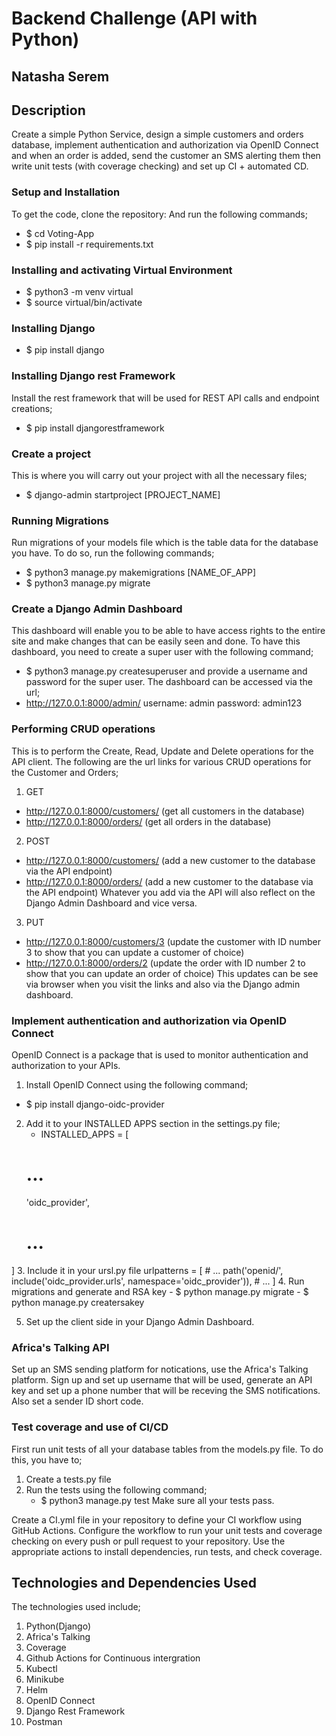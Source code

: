 # Backend Challenge (API with Python)

## Natasha Serem

## Description
Create a simple Python Service, design a simple customers and orders database, implement authentication and authorization via OpenID Connect and when an order is added, send the customer an SMS alerting them then write unit tests (with coverage checking) and set up CI + automated CD.

### Setup and Installation
To get the code, clone the repository: And run the following commands;

- $ cd Voting-App 
- $ pip install -r requirements.txt

### Installing and activating Virtual Environment
- $ python3 -m venv virtual 
- $ source virtual/bin/activate

### Installing Django
- $ pip install django

### Installing Django rest Framework
Install the rest framework that will be used for REST API calls and endpoint creations;
- $ pip install djangorestframework

### Create a project
This is where you will carry out your project with all the necessary files;
- $ django-admin startproject [PROJECT_NAME]

### Running Migrations
Run migrations of your models file which is the table data for the database you have. To do so, run the following commands;
- $ python3 manage.py makemigrations [NAME_OF_APP]
- $ python3 manage.py migrate

### Create a Django Admin Dashboard
This dashboard will enable you to be able to have access rights to the entire site and make changes that can be easily seen and done. To have this dashboard, you need to create a super user with the following command;
- $ python3 manage.py createsuperuser
and provide a username and password for the super user.
The dashboard can be accessed via the url;
- http://127.0.0.1:8000/admin/
username: admin
password: admin123

### Performing CRUD operations
This is to perform the Create, Read, Update and Delete operations for the API client. The following are the url links for various CRUD operations for the Customer and Orders;
1. GET
- http://127.0.0.1:8000/customers/ (get all customers in the database)
- http://127.0.0.1:8000/orders/ (get all orders in the database)

2. POST
- http://127.0.0.1:8000/customers/ (add a new customer to the database via the API endpoint)
- http://127.0.0.1:8000/orders/ (add a new customer to the database via the API endpoint)
Whatever you add via the API will also reflect on the Django Admin Dashboard and vice versa.

3. PUT
- http://127.0.0.1:8000/customers/3 (update the customer with ID number 3 to show that you can update a customer of choice)
- http://127.0.0.1:8000/orders/2 (update the order with ID number 2 to show that you can update an order of choice)
This updates can be see via browser when you visit the links and also via the Django admin dashboard.

### Implement authentication and authorization via OpenID Connect
OpenID Connect is a package that is used to monitor authentication and authorization to your APIs.
1. Install OpenID Connect using the following command;
- $ pip install django-oidc-provider
2. Add it to your INSTALLED APPS section in the settings.py file;
    - INSTALLED_APPS = [
    # ...
    'oidc_provider',
    # ...
]
3. Include it in your ursl.py file
    urlpatterns = [
    # ...
    path('openid/', include('oidc_provider.urls', namespace='oidc_provider')),
    # ...
]
4. Run migrations and generate and RSA key
    - $ python manage.py migrate
    - $ python manage.py creatersakey

5. Set up the client side in your Django Admin Dashboard.

### Africa's Talking API
Set up an SMS sending platform for notications, use the Africa's Talking platform. Sign up and set up username that will be used, generate an API key and set up a phone number that will be receving the SMS notifications. Also set a sender ID short code.

### Test coverage and use of CI/CD
First run unit tests of all your database tables from the models.py file. To do this, you have to;
1. Create a tests.py file
2. Run the tests using the following command;
    - $ python3 manage.py test
    Make sure all your tests pass.

Create a CI.yml file in your repository to define your CI workflow using GitHub Actions. Configure the workflow to run your unit tests and coverage checking on every push or pull request to your repository. Use the appropriate actions to install dependencies, run tests, and check coverage.

## Technologies and Dependencies Used
The technologies used include;
1. Python(Django)
2. Africa's Talking
3. Coverage
4. Github Actions for Continuous intergration
5. Kubectl
6. Minikube
7. Helm
8. OpenID Connect
9. Django Rest Framework
10. Postman




